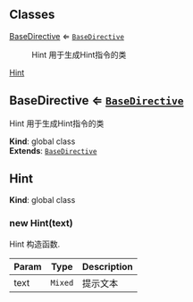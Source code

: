 ## Classes

<dl>
<dt><a href="#BaseDirective">BaseDirective</a> ⇐ <code><a href="#BaseDirective">BaseDirective</a></code></dt>
<dd><p>Hint 用于生成Hint指令的类</p>
</dd>
<dt><a href="#Hint">Hint</a></dt>
<dd></dd>
</dl>

<a name="BaseDirective"></a>

## BaseDirective ⇐ [<code>BaseDirective</code>](#BaseDirective)
Hint 用于生成Hint指令的类

**Kind**: global class  
**Extends**: [<code>BaseDirective</code>](#BaseDirective)  
<a name="Hint"></a>

## Hint
**Kind**: global class  
<a name="new_Hint_new"></a>

### new Hint(text)
Hint 构造函数.


| Param | Type | Description |
| --- | --- | --- |
| text | <code>Mixed</code> | 提示文本 |

